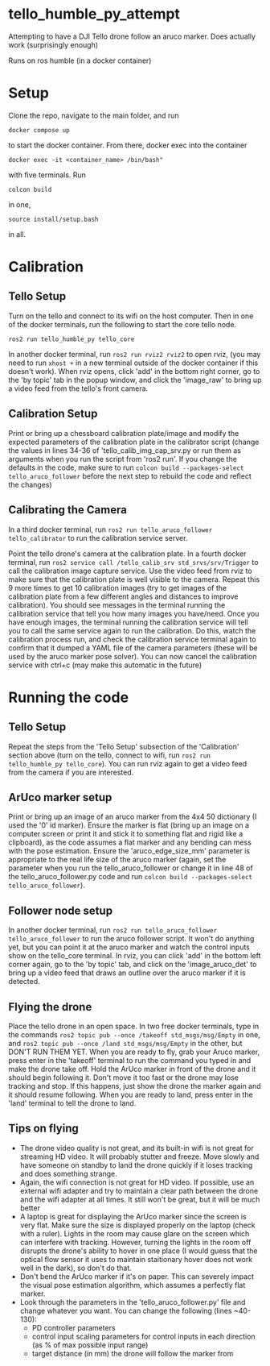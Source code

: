 # tello_humble_py_attempt
Attempting to have a DJI Tello drone follow an aruco marker. Does actually work (surprisingly enough)

Runs on ros humble (in a docker container)

# Setup
Clone the repo, navigate to the main folder, and run 
```
docker compose up
```
 to start the docker container.
From there, docker exec into the container 
```
docker exec -it <container_name> /bin/bash"
```
with five terminals. Run 
```
colcon build
``` 
in one, 
```
source install/setup.bash
```
 in all.

# Calibration
## Tello Setup
Turn on the tello and connect to its wifi on the host computer. Then in one of the docker terminals, run the following to start the core tello node.
```
ros2 run tello_humble_py tello_core
```

In another docker terminal, run ```ros2 run rviz2 rviz2``` to open rviz, (you may need to run ```xhost +``` in a new terminal outside of the docker container if this doesn't work). When rviz opens, click 'add' in the bottom right corner, go to the 'by topic' tab in the popup window, and click the 'image_raw' to bring up a video feed from the tello's front camera.

## Calibration Setup
Print or bring up a chessboard calibration plate/image and modify the expected parameters of the calibration plate in the calibrator script (change the values in lines 34-36 of 'tello_calib_img_cap_srv.py or run them as arguments when you run the script from 'ros2 run'. If you change the defaults in the code, make sure to run ```colcon build --packages-select tello_aruco_follower``` before the next step to rebuild the code and reflect the changes)

## Calibrating the Camera
In a third docker terminal, run ```ros2 run tello_aruco_follower tello_calibrator``` to run the calibration service server.

Point the tello drone's camera at the calibration plate. In a fourth docker terminal, run ```ros2 service call /tello_calib_srv std_srvs/srv/Trigger``` to call the calibration image capture service. Use the video feed from rviz to make sure that the calibration plate is well visible to the camera. Repeat this 9 more times to get 10 calibration images (try to get images of the calibration plate from a few different angles and distances to improve calibration). You should see messages in the terminal running the calibration service that tell you how many images you have/need. Once you have enough images, the terminal running the calibration service will tell you to call the same service again to run the calibration. Do this, watch the calibration process run, and check the calibration service terminal again to confirm that it dumped a YAML file of the camera parameters (these will be used by the aruco marker pose solver). You can now cancel the calibration service with ctrl+c (may make this automatic in the future)

# Running the code
## Tello Setup
Repeat the steps from the 'Tello Setup' subsection of the 'Calibration' section above (turn on the tello, connect to wifi, run ```ros2 run tello_humble_py tello_core```). You can run rviz again to get a video feed from the camera if you are interested.

## ArUco marker setup
Print or bring up an image of an aruco marker from the 4x4 50 dictionary (I used the '0' id marker). Ensure the marker is flat (bring up an image on a computer screen or print it and stick it to something flat and rigid like a clipboard), as the code assumes a flat marker and any bending can mess with the pose estimation. Ensure the 'aruco_edge_size_mm' parameter is appropriate to the real life size of the aruco marker (again, set the parameter when you run the tello_aruco_follower or change it in line 48 of the tello_aruco_follower.py code and run ```colcon build --packages-select tello_aruco_follower```).

## Follower node setup
In another docker terminal, run ```ros2 run tello_aruco_follower tello_aruco_follower``` to run the aruco follower script. It won't do anything yet, but you can point it at the aruco marker and watch the control inputs show on the tello_core terminal. In rviz, you can click 'add' in the bottom left corner again, go to the 'by topic' tab, and click on the 'image_aruco_det' to bring up a video feed that draws an outline over the aruco marker if it is detected.

## Flying the drone
Place the tello drone in an open space. In two free docker terminals, type in the commands ```ros2 topic pub --once /takeoff std_msgs/msg/Empty``` in one, and ```ros2 topic pub --once /land std_msgs/msg/Empty``` in the other, but DON'T RUN THEM YET. When you are ready to fly, grab your Aruco marker, press enter in the 'takeoff' terminal to run the command you typed in and make the drone take off. Hold the ArUco marker in front of the drone and it should begin following it. Don't move it too fast or the drone may lose tracking and stop. If this happens, just show the drone the marker again and it should resume following. When you are ready to land, press enter in the 'land' terminal to tell the drone to land.

## Tips on flying
- The drone video quality is not great, and its built-in wifi is not great for streaming HD video. It will probably stutter and freeze. Move slowly and have someone on standby to land the drone quickly if it loses tracking and does something strange.
- Again, the wifi connection is not great for HD video. If possible, use an external wifi adapter and try to maintain a clear path between the drone and the wifi adapter at all times. It still won't be great, but it will be much better
- A laptop is great for displaying the ArUco marker since the screen is very flat. Make sure the size is displayed properly on the laptop (check with a ruler). Lights in the room may cause glare on the screen which can interfere with tracking. However, turning the lights in the room off disrupts the drone's ability to hover in one place (I would guess that the optical flow sensor it uses to maintain staitionary hover does not work well in the dark), so don't do that.
- Don't bend the ArUco marker if it's on paper. This can severely impact the visual pose estimation algorithm, which assumes a perfectly flat marker.
- Look through the parameters in the 'tello_aruco_follower.py' file and change whatever you want. You can change the following (lines ~40-130):
  - PD controller parameters
  - control input scaling parameters for control inputs in each direction (as % of max possible input range)
  - target distance (in mm) the drone will follow the marker from

